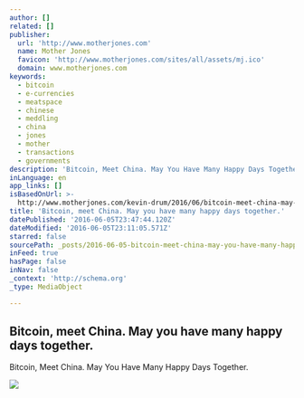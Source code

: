 ```yaml
---
author: []
related: []
publisher:
  url: 'http://www.motherjones.com'
  name: Mother Jones
  favicon: 'http://www.motherjones.com/sites/all/assets/mj.ico'
  domain: www.motherjones.com
keywords:
  - bitcoin
  - e-currencies
  - meatspace
  - chinese
  - meddling
  - china
  - jones
  - mother
  - transactions
  - governments
description: 'Bitcoin, Meet China. May You Have Many Happy Days Together.'
inLanguage: en
app_links: []
isBasedOnUrl: >-
  http://www.motherjones.com/kevin-drum/2016/06/bitcoin-meet-china-may-you-have-many-happy-days-together
title: 'Bitcoin, meet China. May you have many happy days together.'
datePublished: '2016-06-05T23:47:44.120Z'
dateModified: '2016-06-05T23:11:05.571Z'
starred: false
sourcePath: _posts/2016-06-05-bitcoin-meet-china-may-you-have-many-happy-days-together.md
inFeed: true
hasPage: false
inNav: false
_context: 'http://schema.org'
_type: MediaObject

---
```

<article style=""><h1>Bitcoin, meet China. May you have many happy days together.</h1><p>Bitcoin, Meet China. May You Have Many Happy Days Together.</p><img src="http://www.motherjones.com/sites/all/assets/mojo_nomaster.jpg" /></article>